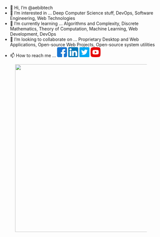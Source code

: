 - 👋 Hi, I’m @aebibtech
- 👀 I’m interested in ... Deep Computer Science stuff, DevOps, Software Engineering, Web Technologies
- 🌱 I’m currently learning ... Algorithms and Complexity, Discrete Mathematics, Theory of Computation, Machine Learning, Web Development, DevOps
- 💞️ I’m looking to collaborate on ... Proprietary Desktop and Web Applications, Open-source Web Projects, Open-source system utilities
- 📫 How to reach me ...
<a href="https://facebook.com/aebibtech" target="_blank"><img src="/facebook.png" height="32" width="32"></a> <a href="https://linkedin.com/in/paul-abib-camano"><img src="/linkedin.png" height="32" width="32"></a> <a href="https://twitter.com/aebibtech" target="_blank"><img src="/twitter.png" height="32" width="32"></a> <a href="https://www.youtube.com/channel/UCtH_FUz4G1p7kRrKgOELRTA" target="_blank"><img src="/youtube.png" height="32" width="32"></a>

<figure><img height="540" width="540" src="https://wakatime.com/share/@4ad639d7-ee7d-4c0b-8290-168e5c28adb0/9c743574-5473-4418-b4d4-9e69c326c222.svg"></figure>


<!---
aebibtech/aebibtech is a ✨ special ✨ repository because its `README.md` (this file) appears on your GitHub profile.
You can click the Preview link to take a look at your changes.
--->
